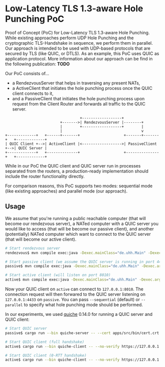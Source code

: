 # Low-Latency TLS 1.3-aware Hole Punching PoC

Proof of Concept (PoC) for Low-Latency TLS 1.3-aware Hole Punching.
While existing approaches perform UDP Hole Punching and the cryptographic TLS-Handshake in sequence, we perform them in parallel.
Our approach is intended to be used with UDP-based protocols that are secured by TLS (like QUIC, or DTLS).
As an example, this PoC uses QUIC as application protocol.
More information about our approach can be find in the following publication: **TODO**

Our PoC consists of...
* a RendezvousServer that helps in traversing any present NATs,
* a ActiveClient that initiates the hole punching process once the QUIC client connects to it,
* and a PassiveClient that initiates the hole punching process upon request from the Client Router and forwards all traffic to the QUIC server.

```text
                                  +------------------+
                         +------->| RendezvousServer |--------+
                         |        +------------------+        |
                         |                                    v
+-------------+   +------+-------+                    +-------+-------+   +-------------+
| QUIC Client +-->| ActiveClient |<------------------>| PassiveClient +-->| QUIC Server |
+-------------+   +--------------+                    +---------------+   +-------------+
```

While in our PoC the QUIC client and QUIC server run in processes separated from the routers, a production-ready implementation should include the router functionality directly.

For comparison reasons, this PoC supports two modes: sequential mode (like existing approaches) and parallel mode (our approach).

## Usage

We assume that you're running a public reachable computer (that will become our rendezvous server),
a NATed computer with a QUIC server you would like to access (that will be become our passive client),
and another (potentially) NATed computer which want to connect to the QUIC server (that will become our active client).

```bash
# Start rendezvous server
rendezvous$ mvn compile exec:java -Dexec.mainClass="de.uhh.Main" -Dexec.args="server --bind-host=<public-rendezvous-address>"

# Start passive client (we assume the QUIC server is running in port 4433)
passive$ mvn compile exec:java -Dexec.mainClass="de.uhh.Main" -Dexec.args="passive-client --server-host <public-rendezvous-address> --target-port 4433"

# Start active client (will listen on port 8010)
active$ mvn compile exec:java -Dexec.mainClass="de.uhh.Main" -Dexec.args="active-client --server-host <public-rendezvous-address> --bind-port 8010"
```

Now your QUIC client on `active` can connect to `127.0.0.1:8010`.
The connection request will then forwared to the QUIC server listening on `127.0.0.1:4433` on `passive`.
You can pass `--sequential` (default) or `--parallel` to specify what hole punching mode should be performed.

In our experiments, we used [quiche](https://github.com/cloudflare/quiche) 0.14.0 for running a QUIC server and QUIC client:
```bash
# Start QUIC server
passive$ cargo run --bin quiche-server -- --cert apps/src/bin/cert.crt --key apps/src/bin/cert.key --no-retry --early-data

# Start QUIC client (full handshake)
active$ cargo run --bin quiche-client -- --no-verify https://127.0.0.1:8010 --wire-version 1

# Start QUIC client (0-RTT handshake)
active$ cargo run --bin quiche-client -- --no-verify https://127.0.0.1:8010 --wire-version 1 --early-data --session-file session-file
```

